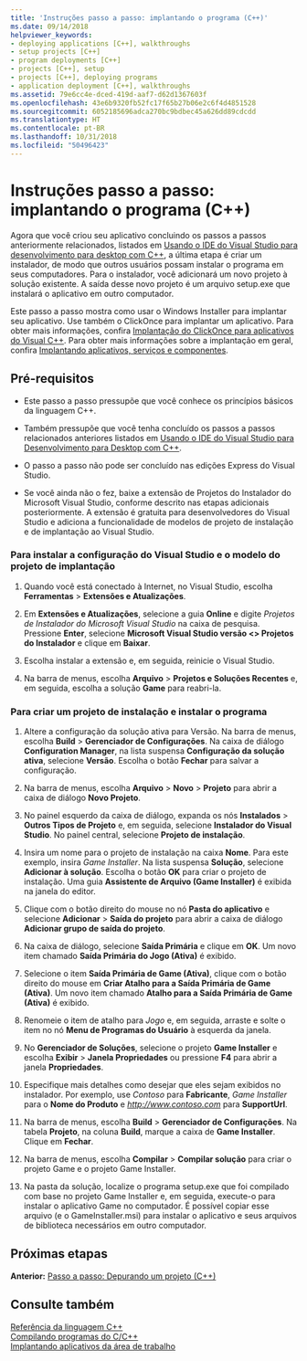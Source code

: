 ```yaml
---
title: 'Instruções passo a passo: implantando o programa (C++)'
ms.date: 09/14/2018
helpviewer_keywords:
- deploying applications [C++], walkthroughs
- setup projects [C++]
- program deployments [C++]
- projects [C++], setup
- projects [C++], deploying programs
- application deployment [C++], walkthroughs
ms.assetid: 79e6cc4e-dced-419d-aaf7-d62d1367603f
ms.openlocfilehash: 43e6b9320fb52fc17f65b27b06e2c6f4d4851528
ms.sourcegitcommit: 6052185696adca270bc9bdbec45a626dd89cdcdd
ms.translationtype: HT
ms.contentlocale: pt-BR
ms.lasthandoff: 10/31/2018
ms.locfileid: "50496423"
---
```

# <a name="walkthrough-deploying-your-program-c"></a>Instruções passo a passo: implantando o programa (C++)

Agora que você criou seu aplicativo concluindo os passos a passos anteriormente relacionados, listados em [Usando o IDE do Visual Studio para desenvolvimento para desktop com C++](../ide/using-the-visual-studio-ide-for-cpp-desktop-development.md), a última etapa é criar um instalador, de modo que outros usuários possam instalar o programa em seus computadores. Para o instalador, você adicionará um novo projeto à solução existente. A saída desse novo projeto é um arquivo setup.exe que instalará o aplicativo em outro computador.

Este passo a passo mostra como usar o Windows Installer para implantar seu aplicativo. Use também o ClickOnce para implantar um aplicativo. Para obter mais informações, confira [Implantação do ClickOnce para aplicativos do Visual C++](../ide/clickonce-deployment-for-visual-cpp-applications.md). Para obter mais informações sobre a implantação em geral, confira [Implantando aplicativos, serviços e componentes](/visualstudio/deployment/deploying-applications-services-and-components).

## <a name="prerequisites"></a>Pré-requisitos

- Este passo a passo pressupõe que você conhece os princípios básicos da linguagem C++.

- Também pressupõe que você tenha concluído os passos a passos relacionados anteriores listados em [Usando o IDE do Visual Studio para Desenvolvimento para Desktop com C++](../ide/using-the-visual-studio-ide-for-cpp-desktop-development.md).

- O passo a passo não pode ser concluído nas edições Express do Visual Studio.

- Se você ainda não o fez, baixe a extensão de Projetos do Instalador do Microsoft Visual Studio, conforme descrito nas etapas adicionais posteriormente. A extensão é gratuita para desenvolvedores do Visual Studio e adiciona a funcionalidade de modelos de projeto de instalação e de implantação ao Visual Studio.

### <a name="to-install-the-visual-studio-setup-and-deployment-project-template"></a>Para instalar a configuração do Visual Studio e o modelo do projeto de implantação

1. Quando você está conectado à Internet, no Visual Studio, escolha **Ferramentas** > **Extensões e Atualizações**.

1. Em **Extensões e Atualizações**, selecione a guia **Online** e digite *Projetos de Instalador do Microsoft Visual Studio* na caixa de pesquisa. Pressione **Enter**, selecione **Microsoft Visual Studio versão \<> Projetos do Instalador** e clique em **Baixar**.

1. Escolha instalar a extensão e, em seguida, reinicie o Visual Studio.

1. Na barra de menus, escolha **Arquivo** > **Projetos e Soluções Recentes** e, em seguida, escolha a solução **Game** para reabri-la.

### <a name="to-create-a-setup-project-and-install-your-program"></a>Para criar um projeto de instalação e instalar o programa

1. Altere a configuração da solução ativa para Versão. Na barra de menus, escolha **Build** > **Gerenciador de Configurações**. Na caixa de diálogo **Configuration Manager**, na lista suspensa **Configuração da solução ativa**, selecione **Versão**. Escolha o botão **Fechar** para salvar a configuração.

1. Na barra de menus, escolha **Arquivo** > **Novo** > **Projeto** para abrir a caixa de diálogo **Novo Projeto**.

1. No painel esquerdo da caixa de diálogo, expanda os nós **Instalados** > **Outros Tipos de Projeto** e, em seguida, selecione **Instalador do Visual Studio**. No painel central, selecione **Projeto de instalação**.

1. Insira um nome para o projeto de instalação na caixa **Nome**. Para este exemplo, insira *Game Installer*. Na lista suspensa **Solução**, selecione **Adicionar à solução**. Escolha o botão **OK** para criar o projeto de instalação. Uma guia **Assistente de Arquivo (Game Installer)** é exibida na janela do editor.

1. Clique com o botão direito do mouse no nó **Pasta do aplicativo** e selecione **Adicionar** > **Saída do projeto** para abrir a caixa de diálogo **Adicionar grupo de saída do projeto**.

1. Na caixa de diálogo, selecione **Saída Primária** e clique em **OK**. Um novo item chamado **Saída Primária do Jogo (Ativa)** é exibido.

1. Selecione o item **Saída Primária de Game (Ativa)**, clique com o botão direito do mouse em **Criar Atalho para a Saída Primária de Game (Ativa)**. Um novo item chamado **Atalho para a Saída Primária de Game (Ativa)** é exibido.

1. Renomeie o item de atalho para *Jogo* e, em seguida, arraste e solte o item no nó **Menu de Programas do Usuário** à esquerda da janela.

1. No **Gerenciador de Soluções**, selecione o projeto **Game Installer** e escolha **Exibir** > **Janela Propriedades** ou pressione **F4** para abrir a janela **Propriedades**.

1. Especifique mais detalhes como desejar que eles sejam exibidos no instalador.  Por exemplo, use *Contoso* para **Fabricante**, *Game Installer* para o **Nome do Produto** e *http://www.contoso.com* para **SupportUrl**.

1. Na barra de menus, escolha **Build** > **Gerenciador de Configurações**. Na tabela **Projeto**, na coluna **Build**, marque a caixa de **Game Installer**. Clique em **Fechar**.

1. Na barra de menus, escolha **Compilar** > **Compilar solução** para criar o projeto Game e o projeto Game Installer.

1. Na pasta da solução, localize o programa setup.exe que foi compilado com base no projeto Game Installer e, em seguida, execute-o para instalar o aplicativo Game no computador. É possível copiar esse arquivo (e o GameInstaller.msi) para instalar o aplicativo e seus arquivos de biblioteca necessários em outro computador.

## <a name="next-steps"></a>Próximas etapas

**Anterior:** [Passo a passo: Depurando um projeto (C++)](../ide/walkthrough-debugging-a-project-cpp.md)<br/>

## <a name="see-also"></a>Consulte também

[Referência da linguagem C++](../cpp/cpp-language-reference.md)<br/>
[Compilando programas do C/C++](../build/building-c-cpp-programs.md)<br/>
[Implantando aplicativos da área de trabalho](../ide/deploying-native-desktop-applications-visual-cpp.md)<br/>
